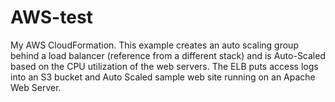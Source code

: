 # AWS-test
My AWS CloudFormation. This example creates an auto scaling group behind a load balancer (reference from a different stack)
and is Auto-Scaled based on the CPU utilization of the web servers.
The ELB puts access logs into an S3 bucket and Auto Scaled sample web site running on an Apache Web Server.
